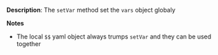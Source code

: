 __Description__: The `setVar` method set the `vars` object globaly

__Notes__

+ The local `$$` yaml object always trumps `setVar` and they can be used together
